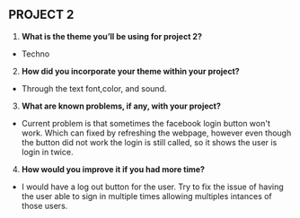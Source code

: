 ## PROJECT 2
1. **What is the theme you’ll be using for project 2?**

 - Techno

2. **How did you incorporate your theme within your project?**

 - Through the text font,color, and sound.

3. **What are known problems, if any, with your project?**

 - Current problem is that sometimes the facebook login button won't work. Which can fixed by refreshing the webpage, however even though the button did not work the login is still called, so it shows the user is login in twice.

4. **How would you improve it if you had more time?**

 - I would have a log out button for the user. Try to fix the issue of having the user able to sign in multiple times allowing multiples intances of those users.